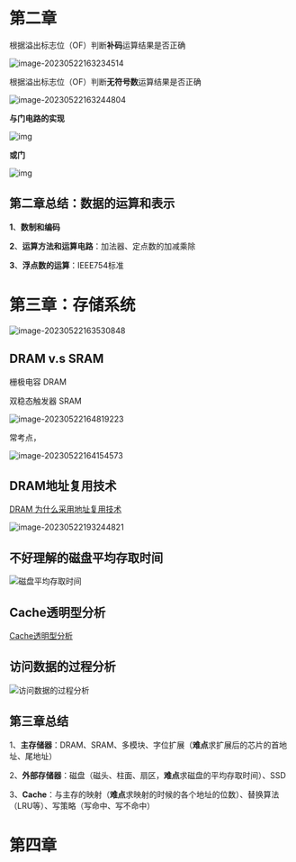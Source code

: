 # 第二章

根据溢出标志位（OF）判断**补码**运算结果是否正确

![image-20230522163234514](计算机组成原理.assets/image-20230522163234514.png)

根据溢出标志位（OF）判断**无符号数**运算结果是否正确

![image-20230522163244804](计算机组成原理.assets/image-20230522163244804.png)

**与门电路的实现**

![img](计算机组成原理.assets/与门.png)

**或门**

![img](计算机组成原理.assets/或门.png)

## 第二章总结：数据的运算和表示

**1**、**数制和编码**

**2**、**运算方法和运算电路**：加法器、定点数的加减乘除

**3**、**浮点数的运算**：IEEE754标准

# 第三章：存储系统

![image-20230522163530848](计算机组成原理.assets/image-20230522163530848.png)

## DRAM v.s SRAM

栅极电容 DRAM

双稳态触发器 SRAM

![image-20230522164819223](计算机组成原理.assets/image-20230522164819223.png)

常考点，

![image-20230522164154573](计算机组成原理.assets/image-20230522164154573.png)

## DRAM地址复用技术

[DRAM 为什么采用地址复用技术](https://www.cnblogs.com/exungsh/p/15957909.html)

![image-20230522193244821](计算机组成原理.assets/image-20230522193244821.png)

## 不好理解的磁盘平均存取时间

![磁盘平均存取时间](计算机组成原理.assets/image-20230524203641255.png)

## Cache透明型分析

[Cache透明型分析](http://kjwy.5any.com/jsjxtjg/content/cl/jsjxtjg-kcjj-040507.htm)

## 访问数据的过程分析

![访问数据的过程分析](计算机组成原理.assets/image-20230526193243134.png)

## 第三章总结

1、**主存储器**：DRAM、SRAM、多模块、字位扩展（**难点**求扩展后的芯片的首地址、尾地址）

2、**外部存储器**：磁盘（磁头、柱面、扇区，**难点**求磁盘的平均存取时间）、SSD

3、**Cache**：与主存的映射（**难点**求映射的时候的各个地址的位数）、替换算法（LRU等）、写策略（写命中、写不命中）

# 第四章

